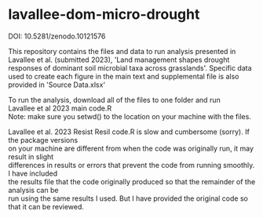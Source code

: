 # lavallee-dom-micro-drought  
DOI: 10.5281/zenodo.10121576

This repository contains the files and data to run analysis presented in   
Lavallee et al. (submitted 2023), 'Land management shapes drought responses of dominant soil microbial taxa across grasslands'. Specific data used to create each figure in the main text and supplemental file is also provided in 'Source Data.xlsx'

To run the analysis, download all of the files to one folder and run  
Lavallee et al 2023 main code.R  
Note: make sure you setwd() to the location on your machine with the files.  

Lavallee et al. 2023 Resist Resil code.R is slow and cumbersome (sorry). If the package versions  
on your machine are different from when the code was originally run, it may result in slight  
differences in results or errors that prevent the code from running smoothly. I have included  
the results file that the code originally produced so that the remainder of the analysis can be  
run using the same results I used. But I have provided the original code so that it can be reviewed.

